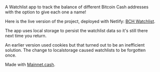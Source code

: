 A Watchlist app to track the balance of different Bitcoin Cash addresses with the option to give each one a name!

Here is the live version of the project, deployed with Netlify: [BCH Watchlist](https://bch-watchlist.netlify.app/).

The app uses local storage to persist the watchlist data so it's still there next time you return.

An earlier version used cookies but that turned out to be an inefficient solution.
The change to localstorage caused watchlists to be forgotten once.

Made with [Mainnet.cash](https://mainnet.cash/).
